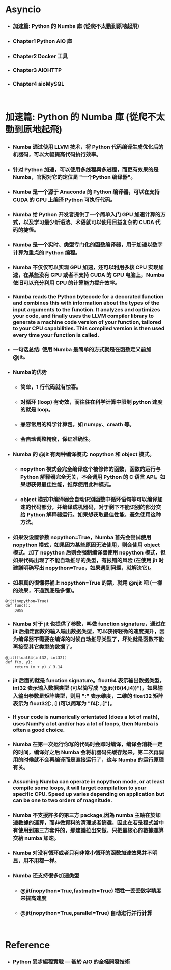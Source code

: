 Asyncio
=====
* ### 加速篇: Python 的 Numba 庫 (從爬不太動到原地起飛)
* ### Chapter1 Python AIO 庫
* ### Chapter2 Docker 工具
* ### Chapter3 AIOHTTP
* ### Chapter4 aioMySQL
<br />

加速篇: Python 的 Numba 庫 (從爬不太動到原地起飛)
=====
* ### Numba 通过使用 LLVM 技术，将 Python 代码编译生成优化后的机器码，可以大幅提高代码执行效率。
* ### 针对 Python 加速，可以使用多线程與多进程，而更有效果的是 Numba，官网对它的定位是 "一个Python 编译器"。
* ### Numba 是一个源于 Anaconda 的 Python 编译器，可以在支持 CUDA 的 GPU 上编译 Python 可执行代码。
* ### Numba 给 Python 开发者提供了一个简单入门 GPU 加速计算的方式，以及学习最少新语法、术语就可以使用日益复杂的 CUDA 代码的捷径。
* ### Numba 是一个实时、类型专门化的函数编译器，用于加速以数字计算为重点的 Python 编程。
* ### Numba 不仅仅可以实现 GPU 加速，还可以利用多核 CPU 实现加速，在某些没有 GPU 或者不支持 CUDA 的 GPU 电脑上，Numba 依旧可以充分利用 CPU 的计算能力提升效率。
* ### Numba reads the Python bytecode for a decorated function and combines this with information about the types of the input arguments to the function. It analyzes and optimizes your code, and finally uses the LLVM compiler library to generate a machine code version of your function, tailored to your CPU capabilities. This compiled version is then used every time your function is called.
* ### 一句话总结: 使用 Numba 最简单的方式就是在函数定义前加 \@jit。
* ### Numba的优势
    * ### 简单，1 行代码就有惊喜。
    * ### 对循环 (loop) 有奇效，而往往在科学计算中限制 python 速度的就是 loop。
    * ### 兼容常用的科学计算包，如 numpy、cmath 等。
    * ### 会自动调整精度，保证准确性。
* ### Numba 的 \@jit 有两种编译模式: nopython 和 object 模式。
    * ### nopython 模式会完全编译这个被修饰的函数，函数的运行与 Python 解释器完全无关，不会调用 Python 的 C 语言 API。如果想获得最佳性能，推荐使用此种模式。
    * ### object 模式中编译器会自动识别函数中循环语句等可以编译加速的代码部分，并编译成机器码，对于剩下不能识别的部分交给 Python 解释器运行。如果想获取最佳性能，避免使用这种方法。
* ### 如果没设置参数 nopython=True，Numba 首先会尝试使用 nopython 模式，如果因为某些原因无法使用，则会使用 object 模式。加了 nopython 后则会强制编译器使用 nopython 模式，但如果代码出现了不能自动推导的类型，有报错的风险 (在使用 jit 时建議明确写出 nopython=True，如果遇到问题，就解決它)。
* ### 如果真的很懶得補上 nopython=True 的話，就用 \@njit 吧 (一樣的效果，不過到底是多懶)。
```
@jit(nopython=True)
def func():
    pass
```
* ### Numba 对于 jit 也提供了参数，叫做 function signature，通过在 jit 后指定函数的输入输出数据类型，可以获得轻微的速度提升，因为编译器不需要在编译的时候自动推导类型了，坏处就是函数不能再接受其它类型的数据了。
```
@jit(float64(int32, int32))
def f(x, y):
    return (x + y) / 3.14
```
* ### jit 后面的就是 function signature。float64 表示输出数据类型，int32 表示输入数据类型 (可以简写成 "@jit(f8(i4,i4))")，如果输入输出参数是矩阵类型，则用 ":" 表示维度，二维的 float32 矩阵表示为 float32[:,:] (可以简写为 "f4[:,:]")。
* ### If your code is numerically orientated (does a lot of math), uses NumPy a lot and/or has a lot of loops, then Numba is often a good choice.
* ### Numba 在第一次运行你写的代码时会即时编译，编译会消耗一定的时间，编译好之后 Numba 会将机器码先缓存起来，第二次再调用的时候就不会再编译而是直接运行了，这与 Numba 的运行原理有关。
* ### Assuming Numba can operate in nopython mode, or at least compile some loops, it will target compilation to your specific CPU. Speed up varies depending on application but can be one to two orders of magnitude.
* ### Numba 不支援許多的第三方 package,因為 numba 主軸在於加速數據的運算，而非做資料的清理或者篩選，因此在若是程式當中有使用到第三方套件的，那建議拉出來做，只把最核心的數據運算交給 numba 加速。
* ### Numba 对没有循环或者只有非常小循环的函数加速效果并不明显，用不用都一样。
* ### Numba 还支持很多加速类型
    * ### ​\@jit(nopython=True,fastmath=True) 牺牲一丢丢数学精度来提高速度
    * ### \@jit(nopython=True,parallel=True) 自动进行并行计算
<br />

Reference
=====
* ### Python 異步編程實戰 — 基於 AIO 的全棧開發技術
<br />
